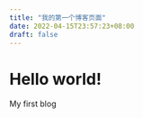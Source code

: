 ```yaml
---
title: "我的第一个博客页面"
date: 2022-04-15T23:57:23+08:00
draft: false
---
```


# Hello world!

My first blog

